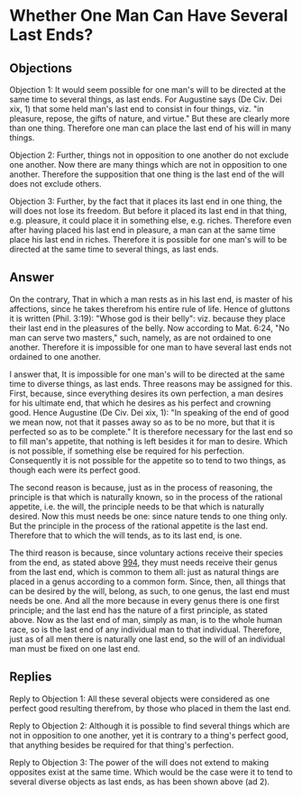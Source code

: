 # Whether One Man Can Have Several Last Ends?

## Objections

Objection 1: It would seem possible for one man's will to be directed at the same time to several things, as last ends. For Augustine says (De Civ. Dei xix, 1) that some held man's last end to consist in four things, viz. "in pleasure, repose, the gifts of nature, and virtue." But these are clearly more than one thing. Therefore one man can place the last end of his will in many things.

Objection 2: Further, things not in opposition to one another do not exclude one another. Now there are many things which are not in opposition to one another. Therefore the supposition that one thing is the last end of the will does not exclude others.

Objection 3: Further, by the fact that it places its last end in one thing, the will does not lose its freedom. But before it placed its last end in that thing, e.g. pleasure, it could place it in something else, e.g. riches. Therefore even after having placed his last end in pleasure, a man can at the same time place his last end in riches. Therefore it is possible for one man's will to be directed at the same time to several things, as last ends.

## Answer

On the contrary, That in which a man rests as in his last end, is master of his affections, since he takes therefrom his entire rule of life. Hence of gluttons it is written (Phil. 3:19): "Whose god is their belly": viz. because they place their last end in the pleasures of the belly. Now according to Mat. 6:24, "No man can serve two masters," such, namely, as are not ordained to one another. Therefore it is impossible for one man to have several last ends not ordained to one another.

I answer that, It is impossible for one man's will to be directed at the same time to diverse things, as last ends. Three reasons may be assigned for this. First, because, since everything desires its own perfection, a man desires for his ultimate end, that which he desires as his perfect and crowning good. Hence Augustine (De Civ. Dei xix, 1): "In speaking of the end of good we mean now, not that it passes away so as to be no more, but that it is perfected so as to be complete." It is therefore necessary for the last end so to fill man's appetite, that nothing is left besides it for man to desire. Which is not possible, if something else be required for his perfection. Consequently it is not possible for the appetite so to tend to two things, as though each were its perfect good.

The second reason is because, just as in the process of reasoning, the principle is that which is naturally known, so in the process of the rational appetite, i.e. the will, the principle needs to be that which is naturally desired. Now this must needs be one: since nature tends to one thing only. But the principle in the process of the rational appetite is the last end. Therefore that to which the will tends, as to its last end, is one.

The third reason is because, since voluntary actions receive their species from the end, as stated above [994](A[3]), they must needs receive their genus from the last end, which is common to them all: just as natural things are placed in a genus according to a common form. Since, then, all things that can be desired by the will, belong, as such, to one genus, the last end must needs be one. And all the more because in every genus there is one first principle; and the last end has the nature of a first principle, as stated above. Now as the last end of man, simply as man, is to the whole human race, so is the last end of any individual man to that individual. Therefore, just as of all men there is naturally one last end, so the will of an individual man must be fixed on one last end.

## Replies

Reply to Objection 1: All these several objects were considered as one perfect good resulting therefrom, by those who placed in them the last end.

Reply to Objection 2: Although it is possible to find several things which are not in opposition to one another, yet it is contrary to a thing's perfect good, that anything besides be required for that thing's perfection.

Reply to Objection 3: The power of the will does not extend to making opposites exist at the same time. Which would be the case were it to tend to several diverse objects as last ends, as has been shown above (ad 2).